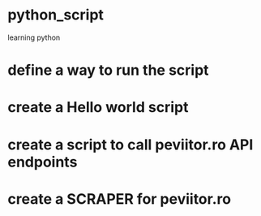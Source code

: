 # python_script
learning python


# define a way to run the script

# create a Hello world script


# create a script to call peviitor.ro API endpoints


# create a SCRAPER for peviitor.ro
